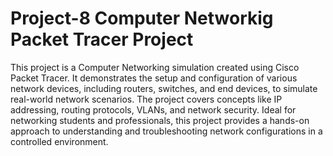 # Project-8 Computer Networkig Packet Tracer Project 
This project is a Computer Networking simulation created using Cisco Packet Tracer. It demonstrates the setup and configuration of various network devices, including routers, switches, and end devices, to simulate real-world network scenarios. The project covers concepts like IP addressing, routing protocols, VLANs, and network security. Ideal for networking students and professionals, this project provides a hands-on approach to understanding and troubleshooting network configurations in a controlled environment.

